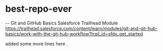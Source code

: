 # best-repo-ever

-- Git and GitHub Basics
Salesforce Trailhead Module
https://trailhead.salesforce.com/content/learn/modules/git-and-git-hub-basics/work-with-the-git-hub-workflow?trail_id=sfdx_get_started


added some more lines here .